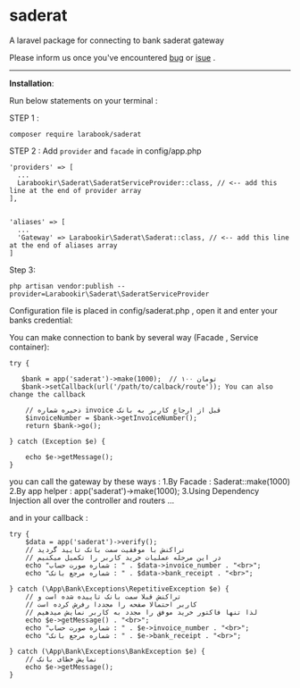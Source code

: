 # saderat
A laravel package for connecting to bank saderat gateway 

Please inform us once you've encountered [bug](https://github.com/larabook/gateway/issues) or [isue](https://github.com/larabook/gateway/issues)  .
  
----------


**Installation**:

Run below statements on your terminal :

STEP 1 : 

    composer require larabook/saderat
    
STEP 2 : Add `provider` and `facade` in config/app.php

    'providers' => [
      ...
      Larabookir\Saderat\SaderatServiceProvider::class, // <-- add this line at the end of provider array
    ],


    'aliases' => [
      ...
      'Gateway' => Larabookir\Saderat\Saderat::class, // <-- add this line at the end of aliases array
    ]

Step 3:  

    php artisan vendor:publish --provider=Larabookir\Saderat\SaderatServiceProvider

 


Configuration file is placed in config/saderat.php , open it and enter your banks credential:

You can make connection to bank by several way (Facade , Service container):

    try {
       
       $bank = app('saderat')->make(1000);  // ۱۰۰ تومان
       $bank->setCallback(url('/path/to/calback/route')); You can also change the callback  

        // ذخیره شماره invoice قبل از ارجاع کاربر به بانک
        $invoiceNumber = $bank->getInvoiceNumber();
        return $bank->go();
       
    } catch (Exception $e) {
       
       	echo $e->getMessage();
    }

you can call the gateway by these ways :
 1.By Facade :  Saderat::make(1000)
 2.By app helper :  app('saderat')->make(1000); 
 3.Using Dependency Injection all over the controller and routers ...
 

and in your callback :

    try {
        $data = app('saderat')->verify();
        // تراکنش با موفقیت سمت بانک تایید گردید
        // در این مرحله عملیات خرید کاربر را تکمیل میکنیم
        echo "شماره صورت حساب : " . $data->invoice_number . "<br>";
        echo "شماره مرجع بانک : " . $data->bank_receipt . "<br>";

    } catch (\App\Bank\Exceptions\RepetitiveException $e) {
        // تراکنش قبلا سمت بانک تاییده شده است و
        // کاربر احتمالا صفحه را مجددا رفرش کرده است
        // لذا تنها فاکتور خرید موفق را مجدد به کاربر نمایش میدهیم
        echo $e->getMessage() . "<br>";
        echo "شماره صورت حساب : " . $e->invoice_number . "<br>";
        echo "شماره مرجع بانک : " . $e->bank_receipt . "<br>";

    } catch (\App\Bank\Exceptions\BankException $e) {
        // نمایش خطای بانک
        echo $e->getMessage();
    }
